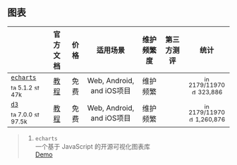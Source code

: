## 图表
|  | 官方文档 | 价格 | 适用场景 | 维护频繁度 | 第三方测评 | 统计 |
|---|:---:|:---:|:---:|:---:|:---:|:---:|
| [`echarts`](https://echarts.apache.org/zh/index.html)<div><sub><a href="https://www.npmjs.com/package/echarts" target="_blank" title="npm version"><img src="../ReadmeSrc/img/tag.svg" width="12" alt="tag" /></a> 5.1.2</sub> <sub><a href="https://github.com/apache/echarts/stargazers" target="_blank" title="stars on Github"><img src="../ReadmeSrc/img/star.svg" width="12" alt="star" /></a> 47k</sub></div> | [教程](https://echarts.apache.org/zh/tutorial.html#5%20%E5%88%86%E9%92%9F%E4%B8%8A%E6%89%8B%20ECharts) | 免费 | Web, Android, and iOS项目 | 维护频繁 |  | <div><sub><a href="https://github.com/google/fonts/issues" target="_blank" title="open / closed issues"><img src="../ReadmeSrc/img/info.svg" width="12" alt="info" /></a> 2179/11970</sub></div><div><sub><a href="https://www.npmjs.com/package/echarts" target="_blank" title="weekly downloads"><img src="../ReadmeSrc/img/download.svg" width="12" alt="download" /></a> 323,886</sub></div> |
| [`d3`](https://echarts.apache.org/zh/index.html)<div><sub><a href="https://www.npmjs.com/package/d3" target="_blank" title="npm version"><img src="../ReadmeSrc/img/tag.svg" width="12" alt="tag" /></a> 7.0.0</sub> <sub><a href="https://d3js.org/" target="_blank" title="stars on Github"><img src="../ReadmeSrc/img/star.svg" width="12" alt="star" /></a> 97.5k</sub></div> | [教程](https://echarts.apache.org/zh/tutorial.html#5%20%E5%88%86%E9%92%9F%E4%B8%8A%E6%89%8B%20ECharts) | 免费 | Web, Android, and iOS项目 | 维护频繁 |  | <div><sub><a href="https://github.com/google/fonts/issues" target="_blank" title="open / closed issues"><img src="../ReadmeSrc/img/info.svg" width="12" alt="info" /></a> 2179/11970</sub></div><div><sub><a href="https://www.npmjs.com/package/echarts" target="_blank" title="weekly downloads"><img src="../ReadmeSrc/img/download.svg" width="12" alt="download" /></a> 1,260,876</sub></div> |
>1. `echarts`<br>
    一个基于 JavaScript 的开源可视化图表库<br>
    [Demo](https://echarts.apache.org/examples/zh/index.html)